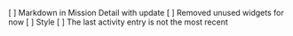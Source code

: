[ ] Markdown in Mission Detail with update
[ ] Removed unused widgets for now
[ ] Style
[ ] The last activity entry is not the most recent
